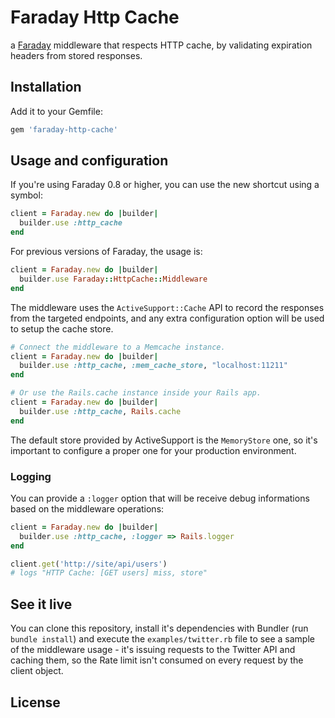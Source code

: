 # Faraday Http Cache
a [Faraday](https://github.com/technoweenie/faraday) middleware that respects HTTP cache, by validating expiration headers from stored responses.

## Installation

Add it to your Gemfile:

```ruby
gem 'faraday-http-cache'
```

## Usage and configuration

If you're using Faraday 0.8 or higher, you can use the new shortcut using a symbol:

```ruby
client = Faraday.new do |builder|
  builder.use :http_cache
end
```

For previous versions of Faraday, the usage is:

```ruby
client = Faraday.new do |builder|
  builder.use Faraday::HttpCache::Middleware
end
```

The middleware uses the `ActiveSupport::Cache` API to record the responses from the targeted endpoints, and any extra configuration option will be used to setup the cache store.

```ruby
# Connect the middleware to a Memcache instance.
client = Faraday.new do |builder|
  builder.use :http_cache, :mem_cache_store, "localhost:11211"
end

# Or use the Rails.cache instance inside your Rails app.
client = Faraday.new do |builder|
  builder.use :http_cache, Rails.cache
end
```

The default store provided by ActiveSupport is the `MemoryStore` one, so it's important to configure a proper one for your production environment.

### Logging

You can provide a `:logger` option that will be receive debug informations based on the middleware operations:

```ruby
client = Faraday.new do |builder|
  builder.use :http_cache, :logger => Rails.logger
end

client.get('http://site/api/users')
# logs "HTTP Cache: [GET users] miss, store"
```

## See it live

You can clone this repository, install it's dependencies with Bundler (run `bundle install`) and execute the `examples/twitter.rb` file to see a sample of the middleware usage - it's issuing requests to the Twitter API and caching them, so the Rate limit isn't consumed on every request by the client object.

## License
